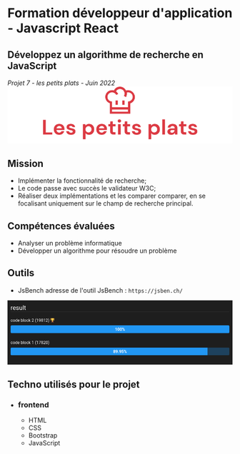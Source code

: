 # Formation développeur d'application - Javascript React

## Développez un algorithme de recherche en JavaScript
_Projet 7 - les petits plats - Juin 2022_
![Screenshot](./asset/Screenshot-petits-plats_readme.png)

## Mission 
 * Implémenter la fonctionnalité de recherche;
 * Le code passe avec succès le validateur W3C;
 * Réaliser deux implémentations et les comparer comparer, en se focalisant uniquement sur le champ de recherche principal.


## Compétences évaluées  

* Analyser un problème informatique  
* Développer un algorithme pour résoudre un problème

## Outils

* JsBench
adresse de l'outil JsBench : `https://jsben.ch/`

![Screenshot](./asset/Screenshot%202022-06-23%20at%2012-55-39%20JSBEN.CH.png)


## Techno utilisés pour le projet  

* ### frontend
  * HTML
  * CSS 
  * Bootstrap
  * JavaScript
  